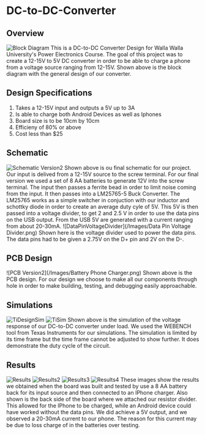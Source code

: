 # DC-to-DC-Converter
## Overview
![Block Diagram](Images/BlockDiagram.png)
This is a DC-to-DC Converter Design for Walla Walla University's Power Electronics Course. The goal of this project was to create a 12-15V to 5V DC converter in order to be able to charge a phone from a voltage source ranging from 12-15V. Shown above is the block diagram with the general design of our converter. 
## Design Specifications
1. Takes a 12-15V input and outputs a 5V up to 3A
2. Is able to charge both Android Devices as well as Iphones
3. Board size is to be 10cm by 10cm
4. Efficieny of 80% or above
5. Cost less than $25
## Schematic
![Schematic Version2](/Images/Schematic.png)
Shown above is ou final schematic for our project. Our input is delived from a 12-15V source to the screw terminal. For our final version we used a set of 8 AA batteries to generate 12V into the screw terminal. The input then passes a ferrite bead in order to limit noise coming from the input. It then passes into a LM25765-5 Buck Converter. The LM25765 works as a simple switcher in conjuction with our inductor and schottky diode in order to create an average duty cyle of 5V. This 5V is then passed into a voltage divider, to get 2 and 2.5 V in order to use the data pins on the USB output. From the USB 5V are generated with a current ranging from about 20-30mA.
![DataPinVoltageDivider](/Images/Data Pin Voltage Divider.png)
Shown here is the voltage divider used to power the data pins. The data pins had to be given a 2.75V on the D+ pin and 2V on the D-.
## PCB Design
![PCB Version2](/Images/Battery Phone Charger.png)
Shown above is the PCB design. For our design we choose to make all our components through hole in order to make building, testing, and debugging easily approachable.
## Simulations
![TiDesignSim](/Images/DCSIM.png)
![TiSim](/Images/WEBENCHSIM.png)
Shown above is the simulation of the voltage response of our DC-to-DC converter under load. We used the WEBENCH tool from Texas Instruments for our simulations. The simulation is limited by its time frame but the time frame cannot be adjusted to show further. It does demonstrate the duty cycle of the circuit. 
## Results
![Results](/Images/RESULTS.jpg)
![Results2](/Images/RESULTSWCHARGE.png)
![Results3](Images/RESULTSWCURRENT.png)
![Results4](/Images/RESULTSRESISTOR.png)
These images show the results we obtained when the board was built and tested by use a 8 AA battery back for its input source and then connected to an IPhone charger. Also shown is the back side of the board where we attached our resistor divider. This allowed for the IPhone to be charged, while an Android device could have worked without the data pins. We did achieve a 5V output, and we observed a 20-30mA current to our phone. The reason for this current may be due to loss charge of in the batteries over testing. 

